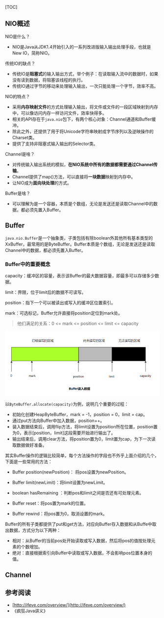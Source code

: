 [TOC]

## NIO概述

NIO是什么？ 

- NIO是Java从JDK1.4开始引入的一系列改进版输入输出处理手段，也就是New IO，简称NIO。

传统IO的缺点？

- 传统IO是**阻塞式**的输入输出方式，举个例子：在读取输入流中的数据时，如果没有读到数据，将阻塞该线程的执行。
- 传统IO通过字节的移动来处理输入输出，一次只能处理一个字节，效率不高。

NIO的特点？

- 采用**内存映射文件**的方式处理输入输出，将文件或文件的一段区域映射到内存中，可以像访问内存一样访问文件，效率快得多。
- 相关的API存在于`java.nio`包下，有两个核心对象：Channel通道和Buffer缓冲。
- 除此之外，还提供了用于将Unicode字符串映射成字节序列以及逆映操作的Charset类。
- 提供了支持非阻塞式输入输出的Selector类。

Channel是啥？

- 对传统输入输出系统的模拟，**在NIO系统中所有的数据都需要通过Channel传输**。
- Channel提供了map()方法，可以直接将**一块数据**映射到内存中。
- 让NIO成为**面向块处理**的方式。

Buffer是啥？

- 可以理解为是一个容器，本质是个数组，无论是发送还是读取Channel中的数据，都必须先置入Buffer。

## Buffer

`java.nio.Buffer`是一个抽象类，子类包括有除boolean外其他所有基本类型的XxBuffer，最常用的是ByteBuffer。Buffer本质是个数组，无论是发送还是读取Channel中的数据，都必须先置入Buffer。

### Buffer中的重要概念

capacity：缓冲区的容量，表示该Buffer的最大数据容量，即最多可以存储多少数据。

limit：界限，位于limit后的数据不可读写。

position：指下一个可以被读出或写入的缓冲区位置索引。

mark：可选标记，Buffer允许直接将position定位到mark处。

> 他们满足的关系：0 <= mark <= position <= limit <= capacity

![image-20201219011845686](img/NIO/image-20201219011845686.png)

以`ByteBuffer.allocate(capacity)`为例，说明几个重要的过程：

- 初始化创建HeapByteBuffer，mark = -1，position = 0，limit = cap。
- 通过put方法向Buffer中加入数据，position++。
- 装入数据结束后，调用flip方法，将limit设置为position所在位置，position置为0，表示[position，limit]这段需要开始进行输出了。
- 输出结束后，调用clear方法，将position置为0，limit置为cap，为下一次读取数据做好准备。

其实Buffer操作的逻辑比较简单，每个方法操作的字段也不外乎上面介绍的几个，下面是一些常用的方法：

- Buffer position(newPosition)： 将pos设置为newPosition。
- Buffer limit(newLimit)：将limit设置为newLimit。
- boolean hasRemaining ：判断pos和limit之间是否还有可处理元素。

- Buffer reset：将pos置为mark的位置。
- Buffer rewind：将pos置为0，取消设置的mark。

Buffer的所有子类都提供了put和get方法，对应向Buffer存入数据和从Buffe中取出数据，方式分为以下两种：

- 相对：从Buffer的当前pos处开始读取或写入数据，然后将pos的值按处理元素的个数增加。
- 绝对：直接根据索引向Buffer中读取或写入数据，不会影响pos位置本身的值。

## Channel







## 参考阅读

- [http://ifeve.com/overview/](http://ifeve.com/overview/)
- 《疯狂Java讲义》